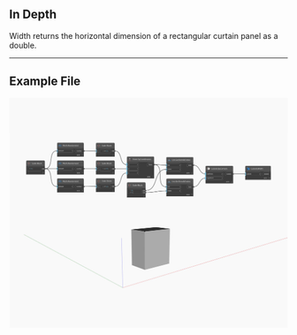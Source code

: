 ## In Depth
Width returns the horizontal dimension of a rectangular curtain panel as a double.
___
## Example File

![Width](./Autodesk.DesignScript.Geometry.Cuboid.Width_img.jpg)


